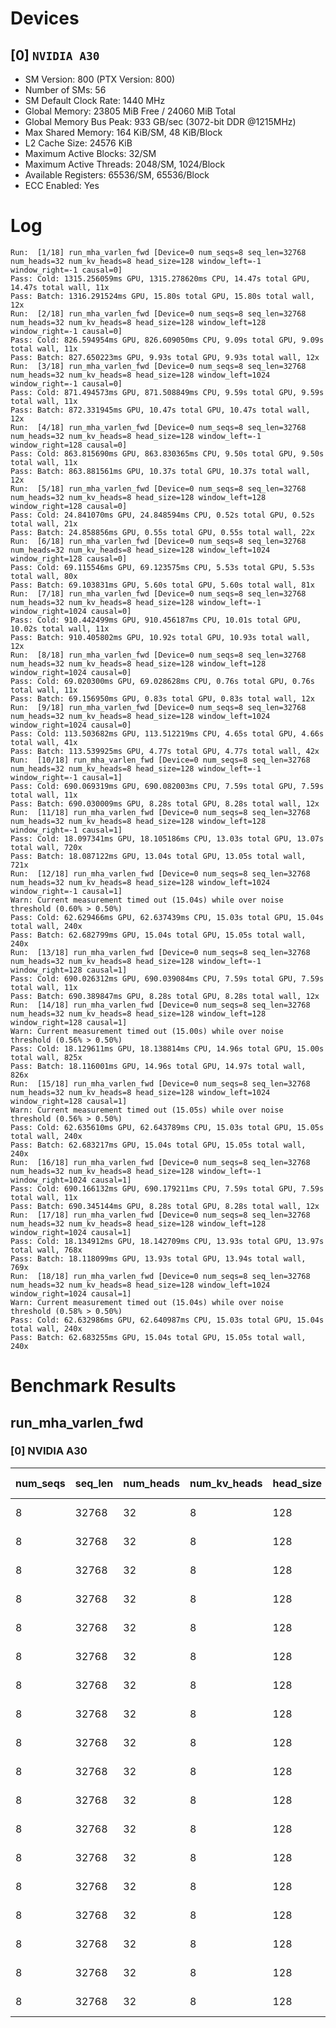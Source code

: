 # Devices

## [0] `NVIDIA A30`
* SM Version: 800 (PTX Version: 800)
* Number of SMs: 56
* SM Default Clock Rate: 1440 MHz
* Global Memory: 23805 MiB Free / 24060 MiB Total
* Global Memory Bus Peak: 933 GB/sec (3072-bit DDR @1215MHz)
* Max Shared Memory: 164 KiB/SM, 48 KiB/Block
* L2 Cache Size: 24576 KiB
* Maximum Active Blocks: 32/SM
* Maximum Active Threads: 2048/SM, 1024/Block
* Available Registers: 65536/SM, 65536/Block
* ECC Enabled: Yes

# Log

```
Run:  [1/18] run_mha_varlen_fwd [Device=0 num_seqs=8 seq_len=32768 num_heads=32 num_kv_heads=8 head_size=128 window_left=-1 window_right=-1 causal=0]
Pass: Cold: 1315.256059ms GPU, 1315.278620ms CPU, 14.47s total GPU, 14.47s total wall, 11x 
Pass: Batch: 1316.291524ms GPU, 15.80s total GPU, 15.80s total wall, 12x
Run:  [2/18] run_mha_varlen_fwd [Device=0 num_seqs=8 seq_len=32768 num_heads=32 num_kv_heads=8 head_size=128 window_left=128 window_right=-1 causal=0]
Pass: Cold: 826.594954ms GPU, 826.609050ms CPU, 9.09s total GPU, 9.09s total wall, 11x 
Pass: Batch: 827.650223ms GPU, 9.93s total GPU, 9.93s total wall, 12x
Run:  [3/18] run_mha_varlen_fwd [Device=0 num_seqs=8 seq_len=32768 num_heads=32 num_kv_heads=8 head_size=128 window_left=1024 window_right=-1 causal=0]
Pass: Cold: 871.494573ms GPU, 871.508849ms CPU, 9.59s total GPU, 9.59s total wall, 11x 
Pass: Batch: 872.331945ms GPU, 10.47s total GPU, 10.47s total wall, 12x
Run:  [4/18] run_mha_varlen_fwd [Device=0 num_seqs=8 seq_len=32768 num_heads=32 num_kv_heads=8 head_size=128 window_left=-1 window_right=128 causal=0]
Pass: Cold: 863.815690ms GPU, 863.830365ms CPU, 9.50s total GPU, 9.50s total wall, 11x 
Pass: Batch: 863.881561ms GPU, 10.37s total GPU, 10.37s total wall, 12x
Run:  [5/18] run_mha_varlen_fwd [Device=0 num_seqs=8 seq_len=32768 num_heads=32 num_kv_heads=8 head_size=128 window_left=128 window_right=128 causal=0]
Pass: Cold: 24.841070ms GPU, 24.848594ms CPU, 0.52s total GPU, 0.52s total wall, 21x 
Pass: Batch: 24.858856ms GPU, 0.55s total GPU, 0.55s total wall, 22x
Run:  [6/18] run_mha_varlen_fwd [Device=0 num_seqs=8 seq_len=32768 num_heads=32 num_kv_heads=8 head_size=128 window_left=1024 window_right=128 causal=0]
Pass: Cold: 69.115546ms GPU, 69.123575ms CPU, 5.53s total GPU, 5.53s total wall, 80x 
Pass: Batch: 69.103831ms GPU, 5.60s total GPU, 5.60s total wall, 81x
Run:  [7/18] run_mha_varlen_fwd [Device=0 num_seqs=8 seq_len=32768 num_heads=32 num_kv_heads=8 head_size=128 window_left=-1 window_right=1024 causal=0]
Pass: Cold: 910.442499ms GPU, 910.456187ms CPU, 10.01s total GPU, 10.02s total wall, 11x 
Pass: Batch: 910.405802ms GPU, 10.92s total GPU, 10.93s total wall, 12x
Run:  [8/18] run_mha_varlen_fwd [Device=0 num_seqs=8 seq_len=32768 num_heads=32 num_kv_heads=8 head_size=128 window_left=128 window_right=1024 causal=0]
Pass: Cold: 69.020300ms GPU, 69.028628ms CPU, 0.76s total GPU, 0.76s total wall, 11x 
Pass: Batch: 69.156950ms GPU, 0.83s total GPU, 0.83s total wall, 12x
Run:  [9/18] run_mha_varlen_fwd [Device=0 num_seqs=8 seq_len=32768 num_heads=32 num_kv_heads=8 head_size=128 window_left=1024 window_right=1024 causal=0]
Pass: Cold: 113.503682ms GPU, 113.512219ms CPU, 4.65s total GPU, 4.66s total wall, 41x 
Pass: Batch: 113.539925ms GPU, 4.77s total GPU, 4.77s total wall, 42x
Run:  [10/18] run_mha_varlen_fwd [Device=0 num_seqs=8 seq_len=32768 num_heads=32 num_kv_heads=8 head_size=128 window_left=-1 window_right=-1 causal=1]
Pass: Cold: 690.069319ms GPU, 690.082003ms CPU, 7.59s total GPU, 7.59s total wall, 11x 
Pass: Batch: 690.030009ms GPU, 8.28s total GPU, 8.28s total wall, 12x
Run:  [11/18] run_mha_varlen_fwd [Device=0 num_seqs=8 seq_len=32768 num_heads=32 num_kv_heads=8 head_size=128 window_left=128 window_right=-1 causal=1]
Pass: Cold: 18.097341ms GPU, 18.105186ms CPU, 13.03s total GPU, 13.07s total wall, 720x 
Pass: Batch: 18.087122ms GPU, 13.04s total GPU, 13.05s total wall, 721x
Run:  [12/18] run_mha_varlen_fwd [Device=0 num_seqs=8 seq_len=32768 num_heads=32 num_kv_heads=8 head_size=128 window_left=1024 window_right=-1 causal=1]
Warn: Current measurement timed out (15.04s) while over noise threshold (0.60% > 0.50%)
Pass: Cold: 62.629466ms GPU, 62.637439ms CPU, 15.03s total GPU, 15.04s total wall, 240x 
Pass: Batch: 62.682799ms GPU, 15.04s total GPU, 15.05s total wall, 240x
Run:  [13/18] run_mha_varlen_fwd [Device=0 num_seqs=8 seq_len=32768 num_heads=32 num_kv_heads=8 head_size=128 window_left=-1 window_right=128 causal=1]
Pass: Cold: 690.026312ms GPU, 690.039084ms CPU, 7.59s total GPU, 7.59s total wall, 11x 
Pass: Batch: 690.389847ms GPU, 8.28s total GPU, 8.28s total wall, 12x
Run:  [14/18] run_mha_varlen_fwd [Device=0 num_seqs=8 seq_len=32768 num_heads=32 num_kv_heads=8 head_size=128 window_left=128 window_right=128 causal=1]
Warn: Current measurement timed out (15.00s) while over noise threshold (0.56% > 0.50%)
Pass: Cold: 18.129611ms GPU, 18.138814ms CPU, 14.96s total GPU, 15.00s total wall, 825x 
Pass: Batch: 18.116001ms GPU, 14.96s total GPU, 14.97s total wall, 826x
Run:  [15/18] run_mha_varlen_fwd [Device=0 num_seqs=8 seq_len=32768 num_heads=32 num_kv_heads=8 head_size=128 window_left=1024 window_right=128 causal=1]
Warn: Current measurement timed out (15.05s) while over noise threshold (0.56% > 0.50%)
Pass: Cold: 62.635610ms GPU, 62.643789ms CPU, 15.03s total GPU, 15.05s total wall, 240x 
Pass: Batch: 62.683217ms GPU, 15.04s total GPU, 15.05s total wall, 240x
Run:  [16/18] run_mha_varlen_fwd [Device=0 num_seqs=8 seq_len=32768 num_heads=32 num_kv_heads=8 head_size=128 window_left=-1 window_right=1024 causal=1]
Pass: Cold: 690.166132ms GPU, 690.179211ms CPU, 7.59s total GPU, 7.59s total wall, 11x 
Pass: Batch: 690.345144ms GPU, 8.28s total GPU, 8.28s total wall, 12x
Run:  [17/18] run_mha_varlen_fwd [Device=0 num_seqs=8 seq_len=32768 num_heads=32 num_kv_heads=8 head_size=128 window_left=128 window_right=1024 causal=1]
Pass: Cold: 18.134912ms GPU, 18.142709ms CPU, 13.93s total GPU, 13.97s total wall, 768x 
Pass: Batch: 18.118099ms GPU, 13.93s total GPU, 13.94s total wall, 769x
Run:  [18/18] run_mha_varlen_fwd [Device=0 num_seqs=8 seq_len=32768 num_heads=32 num_kv_heads=8 head_size=128 window_left=1024 window_right=1024 causal=1]
Warn: Current measurement timed out (15.04s) while over noise threshold (0.58% > 0.50%)
Pass: Cold: 62.632986ms GPU, 62.640987ms CPU, 15.03s total GPU, 15.04s total wall, 240x 
Pass: Batch: 62.683255ms GPU, 15.04s total GPU, 15.05s total wall, 240x
```

# Benchmark Results

## run_mha_varlen_fwd

### [0] NVIDIA A30

| num_seqs | seq_len | num_heads | num_kv_heads | head_size | window_left | window_right | causal | Q Tensor  |  K Tensor   |  V Tensor   |  Output   | Tokens |   Est. FLOPS   | Memory Usage | Samples |  CPU Time  | Noise |  GPU Time  | Noise |  Elem/s  | GlobalMem BW | BWUtil | Samples | Batch GPU  |
|----------|---------|-----------|--------------|-----------|-------------|--------------|--------|-----------|-------------|-------------|-----------|--------|----------------|--------------|---------|------------|-------|------------|-------|----------|--------------|--------|---------|------------|
|        8 |   32768 |        32 |            8 |       128 |          -1 |           -1 |      0 | 2.000 GiB | 512.000 MiB | 512.000 MiB | 2.000 GiB | 262144 | 70368744177664 |         5120 |     11x |    1.315 s | 0.10% |    1.315 s | 0.10% | 199.310K |   4.082 GB/s |  0.44% |     12x |    1.316 s |
|        8 |   32768 |        32 |            8 |       128 |         128 |           -1 |      0 | 2.000 GiB | 512.000 MiB | 512.000 MiB | 2.000 GiB | 262144 | 70368744177664 |         5120 |     11x | 826.609 ms | 0.11% | 826.595 ms | 0.11% | 317.137K |   6.495 GB/s |  0.70% |     12x | 827.650 ms |
|        8 |   32768 |        32 |            8 |       128 |        1024 |           -1 |      0 | 2.000 GiB | 512.000 MiB | 512.000 MiB | 2.000 GiB | 262144 | 70368744177664 |         5120 |     11x | 871.509 ms | 0.07% | 871.495 ms | 0.07% | 300.798K |   6.160 GB/s |  0.66% |     12x | 872.332 ms |
|        8 |   32768 |        32 |            8 |       128 |          -1 |          128 |      0 | 2.000 GiB | 512.000 MiB | 512.000 MiB | 2.000 GiB | 262144 | 70368744177664 |         5120 |     11x | 863.830 ms | 0.07% | 863.816 ms | 0.07% | 303.472K |   6.215 GB/s |  0.67% |     12x | 863.882 ms |
|        8 |   32768 |        32 |            8 |       128 |         128 |          128 |      0 | 2.000 GiB | 512.000 MiB | 512.000 MiB | 2.000 GiB | 262144 | 70368744177664 |         5120 |     21x |  24.849 ms | 0.35% |  24.841 ms | 0.35% |  10.553M | 216.122 GB/s | 23.16% |     22x |  24.859 ms |
|        8 |   32768 |        32 |            8 |       128 |        1024 |          128 |      0 | 2.000 GiB | 512.000 MiB | 512.000 MiB | 2.000 GiB | 262144 | 70368744177664 |         5120 |     80x |  69.124 ms | 0.58% |  69.116 ms | 0.58% |   3.793M |  77.677 GB/s |  8.32% |     81x |  69.104 ms |
|        8 |   32768 |        32 |            8 |       128 |          -1 |         1024 |      0 | 2.000 GiB | 512.000 MiB | 512.000 MiB | 2.000 GiB | 262144 | 70368744177664 |         5120 |     11x | 910.456 ms | 0.08% | 910.442 ms | 0.08% | 287.930K |   5.897 GB/s |  0.63% |     12x | 910.406 ms |
|        8 |   32768 |        32 |            8 |       128 |         128 |         1024 |      0 | 2.000 GiB | 512.000 MiB | 512.000 MiB | 2.000 GiB | 262144 | 70368744177664 |         5120 |     11x |  69.029 ms | 0.43% |  69.020 ms | 0.43% |   3.798M |  77.784 GB/s |  8.34% |     12x |  69.157 ms |
|        8 |   32768 |        32 |            8 |       128 |        1024 |         1024 |      0 | 2.000 GiB | 512.000 MiB | 512.000 MiB | 2.000 GiB | 262144 | 70368744177664 |         5120 |     41x | 113.512 ms | 0.50% | 113.504 ms | 0.50% |   2.310M |  47.300 GB/s |  5.07% |     42x | 113.540 ms |
|        8 |   32768 |        32 |            8 |       128 |          -1 |           -1 |      1 | 2.000 GiB | 512.000 MiB | 512.000 MiB | 2.000 GiB | 262144 | 70368744177664 |         5120 |     11x | 690.082 ms | 0.11% | 690.069 ms | 0.11% | 379.881K |   7.780 GB/s |  0.83% |     12x | 690.030 ms |
|        8 |   32768 |        32 |            8 |       128 |         128 |           -1 |      1 | 2.000 GiB | 512.000 MiB | 512.000 MiB | 2.000 GiB | 262144 | 70368744177664 |         5120 |    720x |  18.105 ms | 0.69% |  18.097 ms | 0.69% |  14.485M | 296.657 GB/s | 31.79% |    721x |  18.087 ms |
|        8 |   32768 |        32 |            8 |       128 |        1024 |           -1 |      1 | 2.000 GiB | 512.000 MiB | 512.000 MiB | 2.000 GiB | 262144 | 70368744177664 |         5120 |    240x |  62.637 ms | 0.60% |  62.629 ms | 0.60% |   4.186M |  85.722 GB/s |  9.19% |    240x |  62.683 ms |
|        8 |   32768 |        32 |            8 |       128 |          -1 |          128 |      1 | 2.000 GiB | 512.000 MiB | 512.000 MiB | 2.000 GiB | 262144 | 70368744177664 |         5120 |     11x | 690.039 ms | 0.22% | 690.026 ms | 0.22% | 379.904K |   7.780 GB/s |  0.83% |     12x | 690.390 ms |
|        8 |   32768 |        32 |            8 |       128 |         128 |          128 |      1 | 2.000 GiB | 512.000 MiB | 512.000 MiB | 2.000 GiB | 262144 | 70368744177664 |         5120 |    825x |  18.139 ms | 0.61% |  18.130 ms | 0.56% |  14.459M | 296.129 GB/s | 31.74% |    826x |  18.116 ms |
|        8 |   32768 |        32 |            8 |       128 |        1024 |          128 |      1 | 2.000 GiB | 512.000 MiB | 512.000 MiB | 2.000 GiB | 262144 | 70368744177664 |         5120 |    240x |  62.644 ms | 0.56% |  62.636 ms | 0.56% |   4.185M |  85.713 GB/s |  9.19% |    240x |  62.683 ms |
|        8 |   32768 |        32 |            8 |       128 |          -1 |         1024 |      1 | 2.000 GiB | 512.000 MiB | 512.000 MiB | 2.000 GiB | 262144 | 70368744177664 |         5120 |     11x | 690.179 ms | 0.16% | 690.166 ms | 0.16% | 379.827K |   7.779 GB/s |  0.83% |     12x | 690.345 ms |
|        8 |   32768 |        32 |            8 |       128 |         128 |         1024 |      1 | 2.000 GiB | 512.000 MiB | 512.000 MiB | 2.000 GiB | 262144 | 70368744177664 |         5120 |    768x |  18.143 ms | 0.62% |  18.135 ms | 0.62% |  14.455M | 296.043 GB/s | 31.73% |    769x |  18.118 ms |
|        8 |   32768 |        32 |            8 |       128 |        1024 |         1024 |      1 | 2.000 GiB | 512.000 MiB | 512.000 MiB | 2.000 GiB | 262144 | 70368744177664 |         5120 |    240x |  62.641 ms | 0.58% |  62.633 ms | 0.58% |   4.185M |  85.717 GB/s |  9.19% |    240x |  62.683 ms |

